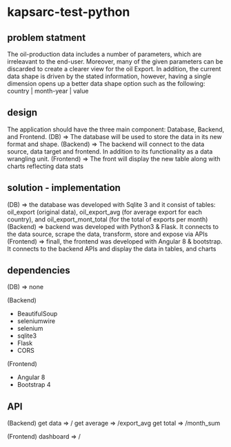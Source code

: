 # kapsarc-test-python

## problem statment 
The oil-production data includes a number of parameters, which are irreleavant to the end-user. Moreover, many of the given parameters can be discarded to create a clearer view for the oil Export. In addition, the current data shape is driven by the stated information, however, having a single dimension opens up a better data shape option such as the following:
country | month-year | value

## design
The application should have the three main component: Database, Backend, and Frontend. 
(DB) => The database will be used to store the data in its new format and shape. 
(Backend) => The backend will connect to the data source, data target and frontend. In addition to its functionality as a data wrangling unit.
(Frontend) => The front will display the new table along with charts reflecting data stats

## solution - implementation 
(DB) => the database was developed with Sqlite 3 and it consist of tables: oil_export (original data), oil_export_avg (for average export for each country), and oil_export_mont_total (for the total of exports per month)
(Backend) => backend was developed with Python3 & Flask. It connects to the data source, scrape the data, transform, store and expose via APIs
(Frontend) => finall, the frontend was developed with Angular 8 & bootstrap. It connects to the backend APIs and display the data in tables, and charts

## dependencies
(DB) => none

(Backend)
- BeautifulSoup
- seleniumwire
- selenium
- sqlite3
- Flask
- CORS

(Frontend) 
- Angular 8
- Bootstrap 4

## API
(Backend)
get data => /
get average => /export_avg
get total => /month_sum

(Frontend)
dashboard => /
